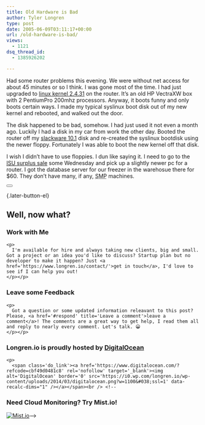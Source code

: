 ```yaml
---
title: Old Hardware is Bad
author: Tyler Longren
type: post
date: 2005-06-09T03:11:17+00:00
url: /old-hardware-is-bad/
views:
  - 1121
dsq_thread_id:
  - 1385926202

---
```

Had some router problems this evening. We were without net access for about 45 minutes or so I think. I was gone most of the time. I had just upgraded to [linux kernel 2.4.31][1] on the router. It&#8217;s an old HP VectraXW box with 2 PentiumPro 200mhz processors. Anyway, it boots funny and only boots certain ways. I made my typical syslinux boot disk out of my new kernel and rebooted, and walked out the door.

The disk happened to be bad, somehow. I had just used it not even a month ago. Luckily I had a disk in my car from work the other day. Booted the router off my [slackware 10.1][2] disk and re-created the syslinux bootdisk using the newer floppy. Fortunately I was able to boot the new kernel off that disk.

I wish I didn&#8217;t have to use floppies. I dun like saying it. I need to go to the [<acronym title='Iowa State University'>ISU</acronym> surplus sale][3] some Wednesday and pick up a slightly newer pc for a router. I got the database server for our freezer in the warehosue there for $60. They don&#8217;t have many, if any, <acronym title='Symmetric Multiprocessing'>SMP</acronym> machines. 

<div class="wpulike wpulike-default " >
  <div class="wp_ulike_general_class wp_ulike_is_not_liked">
    <button type="button"
					aria-label="Like Button"
					data-ulike-id="1915"
					data-ulike-nonce="311236900c"
					data-ulike-type="likeThis"
					data-ulike-template="wpulike-default"
					data-ulike-display-likers="0"
					data-ulike-disable-pophover="0"
					class="wp_ulike_btn wp_ulike_put_image wp_likethis_1915"></button><span class="count-box"></span>
  </div>
</div>

[][4]{.later-button-el}

<div class='what-next'>
  <h2>
    Well, now what?
  </h2>
  
  <div class='hire'>
    <h3>
      Work with Me
    </h3>
    
    <p>
      I'm available for hire and always taking new clients, big and small. Got a project or an idea you'd like to discuss? Startup plan but no developer to make it happen? Just <a href='https://www.longren.io/contact/'>get in touch</a>, I'd love to see if I can help you out!
    </p></p>
  </div>
  
  <div class='hire'>
    <h3>
      Leave some Feedback
    </h3>
    
    <p>
      Got a question or some updated information releavant to this post? Please, <a href='#respond' title='Leave a comment'>leave a comment</a>! The comments are a great way to get help, I read them all and reply to nearly every comment. Let's talk. 😀
    </p></p>
  </div>
  
  <div class='now-what-bottom-ad'>
    <h3>
      Longren.io is proudly hosted by <a href='https://www.digitalocean.com/?refcode=cbf49d0481c8'>DigitalOcean</a>
    </h3>
    
    <p>
      <span class='do_link'><a href='https://www.digitalocean.com/?refcode=cbf49d0481c8' rel='nofollow' target='_blank'><img alt='DigitalOcean' border='0' src='https://i0.wp.com/longren.io/wp-content/uploads/2014/03/digitalocean.png?w=1100&#038;ssl=1' data-recalc-dims="1" /></a></span><br /> <!--

<h3>Need Cloud Monitoring? Try Mist.io!</h3>

<span class='do_link'><a href='http://mist.io/?ref=tyler' rel='nofollow' target='_blank'><img alt='Mist.io' border='0' src='https://i0.wp.com/longren.io/wp-content/uploads/2014/04/mistio.jpg?w=1100&#038;ssl=1' data-recalc-dims="1"></a></span>--></div> </div>

 [1]: http://www.kernel.org/
 [2]: http://www.slackware.com/
 [3]: http://www.public.iastate.edu/~centrals/isusurplus.htm
 [4]: #